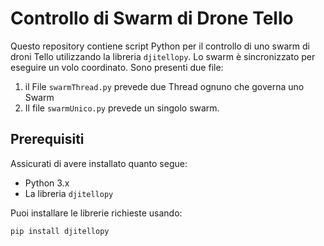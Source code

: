 # Controllo di Swarm di Drone Tello

Questo repository contiene script Python per il controllo di uno swarm di droni Tello utilizzando la libreria `djitellopy`. Lo swarm è sincronizzato per eseguire un volo coordinato.
Sono presenti due file:
1. il File `swarmThread.py` prevede due Thread ognuno che governa uno Swarm
2. Il file `swarmUnico.py` prevede un singolo swarm.

## Prerequisiti

Assicurati di avere installato quanto segue:

- Python 3.x
- La libreria `djitellopy`

Puoi installare le librerie richieste usando:

```bash
pip install djitellopy
```